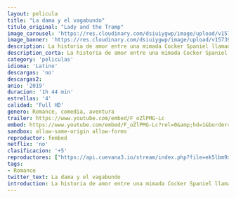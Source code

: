 ```yaml
---
layout: pelicula
title: "La dama y el vagabundo"
titulo_original: "Lady and the Tramp"
image_carousel: 'https://res.cloudinary.com/dsiuiygwp/image/upload/v1573950378/dama-vagabundo-min_uwymmy.jpg'
image_banner: 'https://res.cloudinary.com/dsiuiygwp/image/upload/v1573950380/vagabundo-min_s7lszd.jpg'
description: La historia de amor entre una mimada Cocker Spaniel llamada Reina y un cruzado callejero llamado Golfo. Reina se encuentra en la calle después de que sus dueños tengan un bebé y es salvada de la perrera por Golfo, quien trata de mostrarle que viva su vida libre y sin collar.
description_corta: La historia de amor entre una mimada Cocker Spaniel llamada Reina y un cruzado callejero llamado Golfo. Reina se encuentra en la calle después de que sus dueños tengan un
category: 'peliculas'
idioma: 'Latino'
descargas: 'no'
descargas2:
anio: '2019'
duracion: '1h 44 min'
estrellas: '4'
calidad: 'Full HD'
genero: Romance, comedia, aventura
trailer: https://www.youtube.com/embed/F_oZlPMG-Lc
embed: https://www.youtube.com/embed/F_oZlPMG-Lc?rel=0&amp;hd=1&border=0&wmode=opaque&enablejsapi=1&modestbranding=1&controls=1&showinfo=1
sandbox: allow-same-origin allow-forms
reproductor: fembed
netflix: 'no'
clasificacion: '+5'
reproductores: ["https://api.cuevana3.io/stream/index.php?file=ek5lbm9xYWNrS0xYMTZLa2xNbkdvY3ZTb3BtZng4TGp6ZFpobGFMUGtOVFYySmlocU5XTzJkRE1tcHFuajVPb2w1eGphMkhEMGVQWDA2S21ZY1hRNEpQWHAycGptNWVybDVXU2ZuUzJ3THVva2FDaVp3PT0","https://upstream.to/embed-zh34n2p6ruqv.html","https://www.ilovefembed.best/v/545gkcdq3670n1e","https://www.zembed.to/public/dist/asteroid.html?id=65d4d26cc6bc12e3f89ac057d6822655&title=Lady%20and%20the%20Tramp","https://cine24.online/stream/41080","https://cine24.online/stream/41081","https://cine24.online/stream/41082"]
tags:
- Romance
twitter_text: La dama y el vagabundo
introduction: La historia de amor entre una mimada Cocker Spaniel llamada Reina y un cruzado callejero llamado Golfo. Reina se encuentra en la calle después de que sus dueños tengan un
---
```













